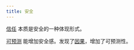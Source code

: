```yaml
---
title: 安全
---
```

[信任](./trust.md) 本质是安全的一种体现形式。

[可预测](./predictable.md) 能增加安全感。发现了[因果](./cause-and-effect.md)，增加了可预测性。
